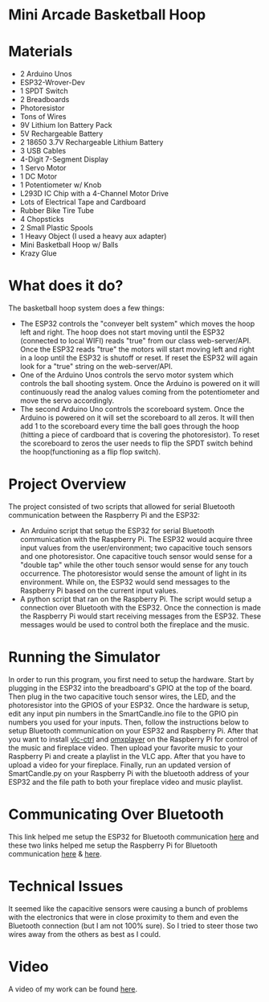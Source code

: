 # Mini Arcade Basketball Hoop
# Materials
* 2 Arduino Unos
* ESP32-Wrover-Dev
* 1 SPDT Switch
* 2 Breadboards
* Photoresistor
* Tons of Wires
* 9V Lithium Ion Battery Pack
* 5V Rechargeable Battery
* 2 18650 3.7V Rechargeable Lithium Battery
* 3 USB Cables
* 4-Digit 7-Segment Display
* 1 Servo Motor
* 1 DC Motor
* 1 Potentiometer w/ Knob
* L293D IC Chip with a 4-Channel Motor Drive
* Lots of Electrical Tape and Cardboard
* Rubber Bike Tire Tube 
* 4 Chopsticks
* 2 Small Plastic Spools 
* 1 Heavy Object (I used a heavy aux adapter)
* Mini Basketball Hoop w/ Balls
* Krazy Glue

# What does it do?
The basketball hoop system does a few things:

* The ESP32 controls the "conveyer belt system" which moves the hoop left and right. The hoop does not start moving until the ESP32 (connected to local WIFI) reads "true" from our class web-server/API. Once the ESP32 reads "true" the motors will start moving left and right in a loop until the ESP32 is shutoff or reset. If reset the ESP32 will again look for a "true" string on the web-server/API.
* One of the Arduino Unos controls the servo motor system which controls the ball shooting system. Once the Arduino is powered on it will continuously read the analog values coming from the potentiometer and move the servo accordingly.
* The second Arduino Uno controls the scoreboard system. Once the Arduino is powered on it will set the scoreboard to all zeros. It will then add 1 to the scoreboard every time the ball goes through the hoop (hitting a piece of cardboard that is covering the photoresistor). To reset the scoreboard to zeros the user needs to flip the SPDT switch behind the hoop(functioning as a flip flop switch).

# Project Overview
The project consisted of two scripts that allowed for serial Bluetooth communication between the Raspberry Pi and the ESP32:

* An Arduino script that setup the ESP32 for serial Bluetooth communication with the Raspberry Pi. The ESP32 would acquire three input values from the user/environment; two capacitive touch sensors and one photoresistor. One capacitive touch sensor would sense for a "double tap" while the other touch sensor would sense for any touch occurrence. The photoresistor would sense the amount of light in its environment. While on, the ESP32 would send messages to the Raspberry Pi based on the current input values.
* A python script that ran on the Raspberry Pi. The script would setup a connection over Bluetooth with the ESP32. Once the connection is made the Raspberry Pi would start receiving messages from the ESP32. These messages would be used to control both the fireplace and the music.

# Running the Simulator
In order to run this program, you first need to setup the hardware. Start by plugging in the ESP32 into the breadboard's GPIO at the top of the board. Then plug in the two capacitive touch sensor wires, the LED, and the photoresistor into the GPIOS of your ESP32. Once the hardware is setup, edit any input pin numbers in the SmartCandle.ino file to the GPIO pin numbers you used for your inputs. Then, follow the instructions below to setup Bluetooth communication on your ESP32 and Raspberry Pi. After that you want to install [vlc-ctrl](https://pypi.org/project/vlc-ctrl/) and [omxplayer](https://github.com/popcornmix/omxplayer) on the Raspberry Pi for control of the music and fireplace video. Then upload your favorite music to your Raspberry Pi and create a playlist in the VLC app. After that you have to upload a video for your fireplace. Finally, run an updated version of SmartCandle.py on your Raspberry Pi with the bluetooth address of your ESP32 and the file path to both your fireplace video and music playlist.

# Communicating Over Bluetooth
This link helped me setup the ESP32 for Bluetooth communication [here](https://www.instructables.com/ESP32-Bluetooth-Tutorial-How-to-Use-Inbuilt-Blueto/) and these two links helped me setup the Raspberry Pi for Bluetooth communication [here](https://helloraspberrypi.blogspot.com/2020/12/python-on-raspberry-pi-bluetooth.html) & [here](https://github.com/pybluez/pybluez).

# Technical Issues
It seemed like the capacitive sensors were causing a bunch of problems with the electronics that were in close proximity to them and even the Bluetooth connection (but I am not 100% sure). So I tried to steer those two wires away from the others as best as I could.

# Video
A video of my work can be found [here](https://www.youtube.com/watch?v=fLeUoNfXLaA).
